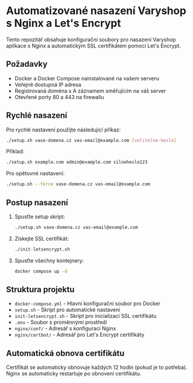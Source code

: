 # Automatizované nasazení Varyshop s Nginx a Let's Encrypt

Tento repozitář obsahuje konfigurační soubory pro nasazení Varyshop aplikace s Nginx a automatickým SSL certifikátem pomocí Let's Encrypt.

## Požadavky

- Docker a Docker Compose nainstalované na vašem serveru
- Veřejně dostupná IP adresa
- Registrovaná doména s A záznamem směřujícím na váš server
- Otevřené porty 80 a 443 na firewallu

## Rychlé nasazení

Pro rychlé nastavení použijte následující příkaz:

```bash
./setup.sh vase-domena.cz vas-email@example.com [volitelne-heslo]
```

Příklad:
```bash
./setup.sh example.com admin@example.com silneheslo123
```

Pro opětovné nastavení:
```bash
./setup.sh --force vase-domena.cz vas-email@example.com
```

## Postup nasazení

1. Spusťte setup skript:
   ```bash
   ./setup.sh vase-domena.cz vas-email@example.com
   ```

2. Získejte SSL certifikát:
   ```bash
   ./init-letsencrypt.sh
   ```

3. Spusťte všechny kontejnery:
   ```bash
   docker compose up -d
   ```

## Struktura projektu

- `docker-compose.yml` - Hlavní konfigurační soubor pro Docker
- `setup.sh` - Skript pro automatické nastavení
- `init-letsencrypt.sh` - Skript pro inicializaci SSL certifikátu
- `.env` - Soubor s proměnnými prostředí
- `nginx/conf/` - Adresář s konfigurací Nginx
- `nginx/certbot/` - Adresář pro Let's Encrypt certifikáty

## Automatická obnova certifikátu

Certifikát se automaticky obnovuje každých 12 hodin (pokud je to potřeba). Nginx se automaticky restartuje po obnovení certifikátu.
